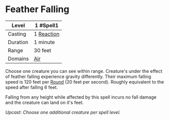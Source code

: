 # Feather Falling

| Level    | 1 #Spell1                                               |
| -------- | ------------------------------------------------------- |
| Casting  | 1 [Reaction](../../../../Game%20Procedures/Reaction.md) |
| Duration | 1 minute                                                |
| Range    | 30 feet                                                 |
| Domains  | [Air](../../../Spell%20Domains/Air.md)                  |

Choose one creature you can see within range. Creature's under the effect of feather falling experience gravity differently. Their maximum falling speed is 120 feet per [Round](../../../../Game%20Procedures/Round.md) (20 feet per second). Roughly equivalent to the speed after falling 6 feet. 

Falling from any height while affected by this spell incurs no fall damage and the creature can land on it's feet.

*Upcast: Choose one additional creature per spell level.*